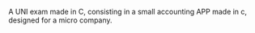 A UNI exam made in C, consisting in a small accounting APP made in c, designed for a micro company.
